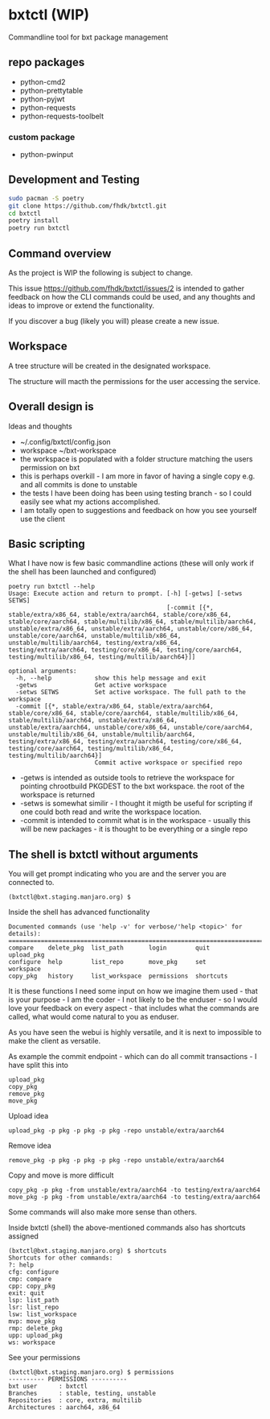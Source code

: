 # bxtctl (WIP)

Commandline tool for bxt package management

## repo packages

- python-cmd2
- python-prettytable
- python-pyjwt
- python-requests
- python-requests-toolbelt

### custom package

- python-pwinput

## Development and Testing

```bash
sudo pacman -S poetry
git clone https://github.com/fhdk/bxtctl.git
cd bxtctl
poetry install
poetry run bxtctl
```

## Command overview

As the project is WIP the following is subject to change.

This issue https://github.com/fhdk/bxtctl/issues/2 is intended to gather feedback on how the CLI commands could be used,
and any thoughts and ideas to improve or extend the functionality.

If you discover a bug (likely you will) please create a new issue.

## Workspace 
A tree structure will be created in the designated workspace.

The structure will macth the permissions for the user accessing the service.

## Overall design is
Ideas and thoughts
- ~/.config/bxtctl/config.json
- workspace ~/bxt-workspace
- the workspace is populated with a folder structure matching the users permission on bxt
- this is perhaps overkill - I am more in favor of having a single copy e.g. and all commits is done to unstable
- the tests I have been doing has been using testing branch - so I could easily see what my actions accomplished.
- I am totally open to suggestions and feedback on how you see yourself use the client

## Basic scripting
What I have now is few basic commandline actions (these will only work if the shell has been launched and configured)

```
poetry run bxtctl --help
Usage: Execute action and return to prompt. [-h] [-getws] [-setws SETWS]
                                            [-commit [{*, stable/extra/x86_64, stable/extra/aarch64, stable/core/x86_64, stable/core/aarch64, stable/multilib/x86_64, stable/multilib/aarch64, unstable/extra/x86_64, unstable/extra/aarch64, unstable/core/x86_64, unstable/core/aarch64, unstable/multilib/x86_64, unstable/multilib/aarch64, testing/extra/x86_64, testing/extra/aarch64, testing/core/x86_64, testing/core/aarch64, testing/multilib/x86_64, testing/multilib/aarch64}]]

optional arguments:
  -h, --help            show this help message and exit
  -getws                Get active workspace
  -setws SETWS          Set active workspace. The full path to the workspace
  -commit [{*, stable/extra/x86_64, stable/extra/aarch64, stable/core/x86_64, stable/core/aarch64, stable/multilib/x86_64, stable/multilib/aarch64, unstable/extra/x86_64, unstable/extra/aarch64, unstable/core/x86_64, unstable/core/aarch64, unstable/multilib/x86_64, unstable/multilib/aarch64, testing/extra/x86_64, testing/extra/aarch64, testing/core/x86_64, testing/core/aarch64, testing/multilib/x86_64, testing/multilib/aarch64}]
                        Commit active workspace or specified repo
```

- -getws is intended as outside tools to retrieve the workspace for pointing chrootbuild PKGDEST to the bxt workspace. the root of the workspace is returned
- -setws is somewhat similir - I thought it migth be useful for scripting if one could both read and write the workspace location.
- -commit is intended to commit what is in the workspace - usually this will be new packages - it is thought to be everything or a single repo

## The shell is bxtctl without arguments

You will get prompt indicating who you are and the server you are connected to.

```
(bxtctl@bxt.staging.manjaro.org) $ 
```

Inside the shell has advanced functionality

```
Documented commands (use 'help -v' for verbose/'help <topic>' for details):
===========================================================================
compare    delete_pkg  list_path       login        quit       upload_pkg
configure  help        list_repo       move_pkg     set        workspace 
copy_pkg   history     list_workspace  permissions  shortcuts
```

It is these functions I need some input on how we imagine them used - that is your purpose - I am the coder - I not likely to be the enduser - so I would love your feedback on every aspect - that includes what the commands are called, what would come natural to you as enduser.

As you have seen the webui is highly versatile, and it is next to impossible to make the client as versatile.

As example the commit endpoint - which can do all commit transactions - I have split this into

```
upload_pkg
copy_pkg
remove_pkg
move_pkg
```

Upload idea
```
upload_pkg -p pkg -p pkg -p pkg -repo unstable/extra/aarch64
```
Remove idea
```
remove_pkg -p pkg -p pkg -p pkg -repo unstable/extra/aarch64
```

Copy and move is more difficult

```
copy_pkg -p pkg -from unstable/extra/aarch64 -to testing/extra/aarch64
move_pkg -p pkg -from unstable/extra/aarch64 -to testing/extra/aarch64
```

Some commands will also make more sense than others.

Inside bxtctl (shell) the above-mentioned commands also has shortcuts assigned

```
(bxtctl@bxt.staging.manjaro.org) $ shortcuts
Shortcuts for other commands:
?: help
cfg: configure
cmp: compare
cpp: copy_pkg
exit: quit
lsp: list_path
lsr: list_repo
lsw: list_workspace
mvp: move_pkg
rmp: delete_pkg
upp: upload_pkg
ws: workspace
```

See your permissions
```
(bxtctl@bxt.staging.manjaro.org) $ permissions
---------- PERMISSIONS ----------
bxt user      : bxtctl
Branches      : stable, testing, unstable
Repositories  : core, extra, multilib
Architectures : aarch64, x86_64
```

